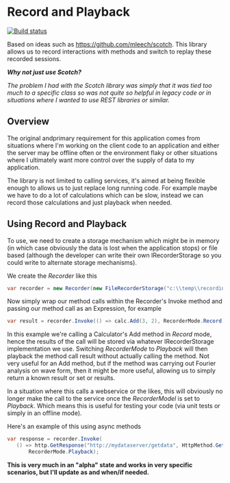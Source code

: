 # Record and Playback

[![Build status](https://ci.appveyor.com/api/projects/status/c1mx2s3gxgqwld4i?svg=true)](https://ci.appveyor.com/project/putridparrot/putridparrot-recordandplayback)

Based on ideas such as https://github.com/mleech/scotch. This library allows us
to record interactions with methods and switch to replay these recorded sessions.

_**Why not just use Scotch?**_

_The problem I had with the Scotch library was simply that it was tied too much to 
a specific class so was not quite so helpful in legacy code or in situations where I wanted 
to use REST libraries or similar._

## Overview

The original andprimary requirement for this application comes from situations where I'm working on the client code
to an application and either the server may be offline often or the environment flaky or other situations
where I ultimately want more control over the supply of data to my application. 

The library is not limited to calling services, it's aimed at being flexible enough to allows us to just replace
long running code. For example maybe we have to do a lot of calculations which can be slow, instead we can 
record those calculations and just playback when needed.


## Using Record and Playback

To use, we need to create a storage mechanism which might be in memory (in which case obviously the data is lost 
when the application stops) or file based (although the developer can write their own IRecorderStorage so you 
could write to alternate storage mechanisms).

We create the _Recorder_ like this

 ```csharp
var recorder = new Recorder(new FileRecorderStorage("c:\\temp\\recordings"));
```

Now simply wrap our method calls within  the Recorder's Invoke method and 
passing our method call as an Expression, for example

```csharp
var result = recorder.Invoke(() => calc.Add(3, 2), RecorderMode.Record);
```

In this example we're calling a Calculator's Add method in _Record_ mode, hence the results
of the call will be stored via whatever IRecorderStorage implementation we use. Switching
_RecorderMode_ to _Playback_ will then playback the method call result without actually calling the 
method. Not very useful for an Add method, but if the method was carrying out Fourier analysis 
on wave form, then it might be more useful, allowing us to simply return a known result or set 
or results.

In a situation where this calls a webservice or the likes, this will obviously no longer make the 
call to the service once the _RecorderModel_ is set to _Playback_. Which means this is useful for testing 
your code (via unit tests or simply in an offline mode).

Here's an example of this using async methods

 ```csharp
var response = recorder.Invoke(
    () => http.GetResponse("http://mydataserver/getdata", HttpMethod.Get),
        RecorderMode.Playback);
```


**This is very much in an "alpha" state and works in very specific scenarios, but I'll update 
as and when/if needed.**

